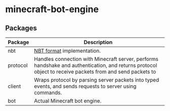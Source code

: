 # minecraft-bot-engine

## Packages

Package | Description
--- | ---
nbt | [NBT format](https://wiki.vg/NBT) implementation.
protocol | Handles connection with Minecraft server, performs handshake and authentication, and returns protocol object to receive packets from and send packets to
client | Wraps protocol by parsing server packets into typed events, and sends requests to server using commands.
bot | Actual Minecraft bot engine.
